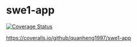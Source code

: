 # swe1-app

[![Coverage Status](https://coveralls.io/repos/github/quanheng1997/swe1-app/badge.svg?branch=)](https://coveralls.io/github/quanheng1997/swe1-app?branch=)


https://coveralls.io/github/quanheng1997/swe1-app
